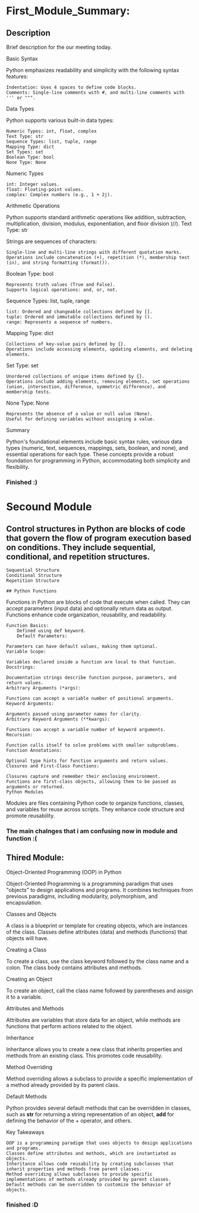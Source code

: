 # First_Module_Summary:

## Description
Brief description for the our meeting today.

Basic Syntax

Python emphasizes readability and simplicity with the following syntax features:

    Indentation: Uses 4 spaces to define code blocks.
    Comments: Single-line comments with #, and multi-line comments with ''' or """.

Data Types

Python supports various built-in data types:

    Numeric Types: int, float, complex
    Text Type: str
    Sequence Types: list, tuple, range
    Mapping Type: dict
    Set Types: set
    Boolean Type: bool
    None Type: None

Numeric Types

    int: Integer values.
    float: Floating-point values.
    complex: Complex numbers (e.g., 1 + 2j).

Arithmetic Operations

Python supports standard arithmetic operations like addition, subtraction, multiplication, division, modulus, exponentiation, and floor division (//).
Text Type: str

Strings are sequences of characters:

    Single-line and multi-line strings with different quotation marks.
    Operations include concatenation (+), repetition (*), membership test (in), and string formatting (format()).

Boolean Type: bool

    Represents truth values (True and False).
    Supports logical operations: and, or, not.

Sequence Types: list, tuple, range

    list: Ordered and changeable collections defined by [].
    tuple: Ordered and immutable collections defined by ().
    range: Represents a sequence of numbers.

Mapping Type: dict

    Collections of key-value pairs defined by {}.
    Operations include accessing elements, updating elements, and deleting elements.

Set Type: set

    Unordered collections of unique items defined by {}.
    Operations include adding elements, removing elements, set operations (union, intersection, difference, symmetric difference), and membership tests.

None Type: None

    Represents the absence of a value or null value (None).
    Useful for defining variables without assigning a value.

Summary

Python's foundational elements include basic syntax rules, various data types (numeric, text, sequences, mappings, sets, boolean, and none), and essential operations for each type. These concepts provide a robust foundation for programming in Python, accommodating both simplicity and flexibility.

### Finished :)

# Secound Module 

## Control structures in Python are blocks of code that govern the flow of program execution based on conditions. They include sequential, conditional, and repetition structures.

    Sequential Structure
    Conditional Structure
    Repetition Structure

    ## Python Functions

Functions in Python are blocks of code that execute when called. They can accept parameters (input data) and optionally return data as output. Functions enhance code organization, reusability, and readability.

    Function Basics:
        Defined using def keyword.
        Default Parameters:

    Parameters can have default values, making them optional.
    Variable Scope:

    Variables declared inside a function are local to that function.
    Docstrings:

    Documentation strings describe function purpose, parameters, and return values.
    Arbitrary Arguments (*args):

    Functions can accept a variable number of positional arguments.
    Keyword Arguments:

    Arguments passed using parameter names for clarity.
    Arbitrary Keyword Arguments (**kwargs):

    Functions can accept a variable number of keyword arguments.
    Recursion:

    Function calls itself to solve problems with smaller subproblems.
    Function Annotations:

    Optional type hints for function arguments and return values.
    Closures and First-Class Functions:

    Closures capture and remember their enclosing environment.
    Functions are first-class objects, allowing them to be passed as arguments or returned.
    Python Modules

Modules are files containing Python code to organize functions, classes, and variables for reuse across scripts. They enhance code structure and promote reusability.

### The main chalnges that i am confusing now in module and function :(



## Thired Module:

Object-Oriented Programming (OOP) in Python

Object-Oriented Programming is a programming paradigm that uses "objects" to design applications and programs. It combines techniques from previous paradigms, including modularity, polymorphism, and encapsulation.

Classes and Objects

A class is a blueprint or template for creating objects, which are instances of the class. Classes define attributes (data) and methods (functions) that objects will have.

Creating a Class

To create a class, use the class keyword followed by the class name and a colon. The class body contains attributes and methods.

Creating an Object

To create an object, call the class name followed by parentheses and assign it to a variable.

Attributes and Methods

Attributes are variables that store data for an object, while methods are functions that perform actions related to the object.

Inheritance

Inheritance allows you to create a new class that inherits properties and methods from an existing class. This promotes code reusability.

Method Overriding

Method overriding allows a subclass to provide a specific implementation of a method already provided by its parent class.

Default Methods

Python provides several default methods that can be overridden in classes, such as __str__ for returning a string representation of an object, __add__ for defining the behavior of the + operator, and others.

Key Takeaways

    OOP is a programming paradigm that uses objects to design applications and programs.
    Classes define attributes and methods, which are instantiated as objects.
    Inheritance allows code reusability by creating subclasses that inherit properties and methods from parent classes.
    Method overriding allows subclasses to provide specific implementations of methods already provided by parent classes.
    Default methods can be overridden to customize the behavior of objects.


### finished :D 
